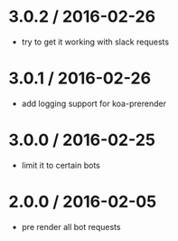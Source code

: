 
3.0.2 / 2016-02-26
==================

  * try to get it working with slack requests

3.0.1 / 2016-02-26
==================

  * add logging support for koa-prerender

3.0.0 / 2016-02-25
==================

  * limit it to certain bots

2.0.0 / 2016-02-05
==================

  * pre render all bot requests
